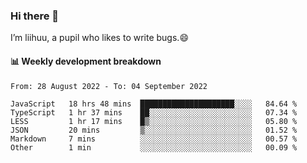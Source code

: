 ### Hi there 👋
I’m liihuu, a pupil who likes to write bugs.😄


#### 📊 Weekly development breakdown
<!--START_SECTION:waka-->

```text
From: 28 August 2022 - To: 04 September 2022

JavaScript   18 hrs 48 mins  █████████████████████░░░░   84.64 %
TypeScript   1 hr 37 mins    ██░░░░░░░░░░░░░░░░░░░░░░░   07.34 %
LESS         1 hr 17 mins    █▒░░░░░░░░░░░░░░░░░░░░░░░   05.80 %
JSON         20 mins         ▒░░░░░░░░░░░░░░░░░░░░░░░░   01.52 %
Markdown     7 mins          ░░░░░░░░░░░░░░░░░░░░░░░░░   00.57 %
Other        1 min           ░░░░░░░░░░░░░░░░░░░░░░░░░   00.09 %
```

<!--END_SECTION:waka-->

<!--
**liihuu/liihuu** is a ✨ _special_ ✨ repository because its `README.md` (this file) appears on your GitHub profile.

Here are some ideas to get you started:

- 🔭 I’m currently working on ...
- 🌱 I’m currently learning ...
- 👯 I’m looking to collaborate on ...
- 🤔 I’m looking for help with ...
- 💬 Ask me about ...
- 📫 How to reach me: ...
- 😄 Pronouns: ...
- ⚡ Fun fact: ...
-->
